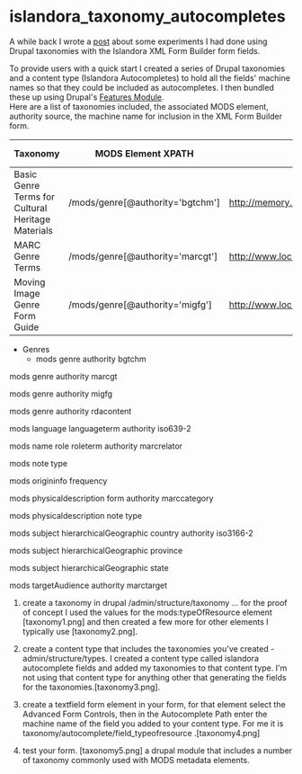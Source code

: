 islandora_taxonomy_autocompletes
================================

A while back I wrote a [post](https://groups.google.com/forum/#!topic/islandora/O5bXlqeAVoc) about some experiments I had done using Drupal taxonomies with the Islandora XML Form Builder form fields.

To provide users with a quick start I created a series of Drupal taxonomies 
and a content type (Islandora Autocompletes) to hold all the fields' machine names so that they could be included as autocompletes. 
I then bundled these up using Drupal's [Features Module](http://drupal.org/project/features).  
Here are a list of taxonomies included, the associated MODS element, authority source, the machine name for inclusion in the XML Form Builder form.

|  Taxonomy | MODS Element XPATH | Authority  | Machine Name from Content Type |
|---|---|---|---|
| Basic Genre Terms for Cultural Heritage Materials  | /mods/genre[@authority='bgtchm']  | http://memory.loc.gov/ammem/techdocs/genre.html  | field_genre_bgtchm  |
| MARC Genre Terms  | /mods/genre[@authority='marcgt']  | http://www.loc.gov/standards/valuelist/marcgt.html  | field_genre_marcgt  |
| Moving Image Genre Form Guide | /mods/genre[@authority='migfg']  | http://www.loc.gov/rr/mopic/miggen.html  | field_genre_migfg  |
* Genres
    * mods genre authority bgtchm

mods genre authority marcgt

mods genre authority migfg

mods genre authority rdacontent

mods language languageterm authority iso639-2

mods name role roleterm authority marcrelator

mods note type

mods origininfo frequency

mods physicaldescription form authority marccategory

mods physicaldescription note type

mods subject hierarchicalGeographic country authority iso3166-2

mods subject hierarchicalGeographic province

mods subject hierarchicalGeographic state

mods targetAudience authority marctarget



1. create a taxonomy in drupal /admin/structure/taxonomy   ... for the proof of concept I used the values for the mods:typeOfResource element [taxonomy1.png] and then created a few more for other elements I typically use [taxonomy2.png].

2. create a content type that includes the taxonomies you've created - admin/structure/types.  I created a content type called islandora autocomplete fields and added my taxonomies to that content type.  I'm not using that content type for anything other that generating the fields for the taxonomies.[taxonomy3.png].

3. create a textfield form element in your form, for that element select the Advanced Form Controls, then in the Autocomplete Path enter the machine name of the field you added to your content type. For me it is taxonomy/autocomplete/field_typeofresource .[taxonomy4.png]

4. test your form. [taxonomy5.png]
a drupal module that includes a number of taxonomy commonly used with MODS metadata elements.
